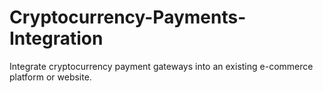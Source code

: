 # Cryptocurrency-Payments-Integration
Integrate cryptocurrency payment gateways into an existing e-commerce platform or website.
